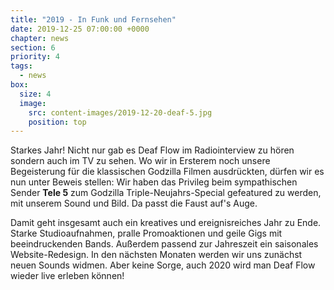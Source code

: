 ```yaml
---
title: "2019 - In Funk und Fernsehen"
date: 2019-12-25 07:00:00 +0000
chapter: news
section: 6
priority: 4
tags:
  - news
box:
  size: 4
  image:
    src: content-images/2019-12-20-deaf-5.jpg
    position: top
---
```


Starkes Jahr!
Nicht nur gab es Deaf Flow im Radiointerview zu hören sondern auch im TV zu sehen.
Wo wir in Ersterem noch unsere Begeisterung für die klassischen Godzilla Filmen ausdrückten, dürfen wir es nun unter Beweis stellen:
Wir haben das Privileg beim sympathischen Sender **Tele 5** zum Godzilla Triple-Neujahrs-Special gefeatured zu werden, mit unserem Sound und Bild.
Da passt die Faust auf's Auge.

Damit geht insgesamt auch ein kreatives und ereignisreiches Jahr zu Ende.
Starke Studioaufnahmen, pralle Promoaktionen und geile Gigs mit beeindruckenden Bands.
Außerdem passend zur Jahreszeit ein saisonales Website-Redesign.
In den nächsten Monaten werden wir uns zunächst neuen Sounds widmen.
Aber keine Sorge, auch 2020 wird man Deaf Flow wieder live erleben können!


